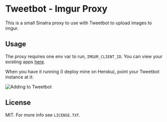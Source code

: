 # Tweetbot - Imgur Proxy

This is a small Sinatra proxy to use with Tweetbot to upload images to imgur.

## Usage

The proxy requires one env var to run, `IMGUR_CLIENT_ID`.
You can view your existing apps [here](http://imgur.com/account/settings/apps).

When you have it running (I deploy mine on Heroku), point your Tweetbot instance at it:

![Adding to Tweetbot](http://i.imgur.com/dB1ICNa.gif)

## License

MIT. For more info see `LICENSE.TXT`.
